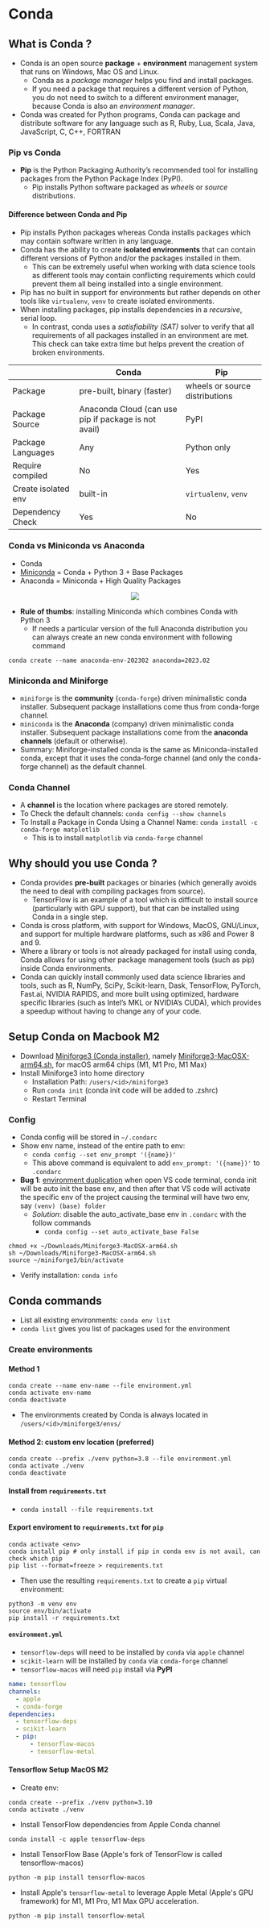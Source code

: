 # Conda

## What is Conda ?

- Conda is an open source **package** + **environment** management system that runs on Windows, Mac OS and Linux.
  - Conda as a _package manager_ helps you find and install packages.
  - If you need a package that requires a different version of Python, you do not need to switch to a different environment manager, because Conda is also an _environment manager_.
- Conda was created for Python programs, Conda can package and distribute software for any language such as R, Ruby, Lua, Scala, Java, JavaScript, C, C++, FORTRAN

### Pip vs Conda

- **Pip** is the Python Packaging Authority’s recommended tool for installing packages from the Python Package Index (PyPI).
  - Pip installs Python software packaged as _wheels_ or _source_ distributions.

#### Difference between Conda and Pip

- Pip installs Python packages whereas Conda installs packages which may contain software written in any language.
- Conda has the ability to create **isolated environments** that can contain different versions of Python and/or the packages installed in them.
  - This can be extremely useful when working with data science tools as different tools may contain conflicting requirements which could prevent them all being installed into a single environment.
- Pip has no built in support for environments but rather depends on other tools like `virtualenv`, `venv` to create isolated environments.
- When installing packages, pip installs dependencies in a _recursive_, serial loop.
  - In contrast, conda uses a _satisfiability (SAT)_ solver to verify that all requirements of all packages installed in an environment are met. This check can take extra time but helps prevent the creation of broken environments.

|                     | Conda                                                | Pip                            |
| ------------------- | ---------------------------------------------------- | ------------------------------ |
| Package             | pre-built, binary (faster)                           | wheels or source distributions |
| Package Source      | Anaconda Cloud (can use pip if package is not avail) | PyPI                           |
| Package Languages   | Any                                                  | Python only                    |
| Require compiled    | No                                                   | Yes                            |
| Create isolated env | built-in                                             | `virtualenv`, `venv`           |
| Dependency Check    | Yes                                                  | No                             |

### Conda vs Miniconda vs Anaconda

- Conda
- [Miniconda](https://docs.conda.io/projects/miniconda/en/latest/) = Conda + Python 3 + Base Packages
- Anaconda = Miniconda + High Quality Packages
<p align="center"><img src='../assests/img/conda_miniconda_anaconda.webp'></p>

- **Rule of thumbs**: installing Miniconda which combines Conda with Python 3
  - If needs a particular version of the full Anaconda distribution you can always create an new conda environment with following command

```shell
conda create --name anaconda-env-202302 anaconda=2023.02
```

### Miniconda and Miniforge

- `miniforge` is the **community** (`conda-forge`) driven minimalistic conda installer. Subsequent package installations come thus from conda-forge channel.
- `miniconda` is the **Anaconda** (company) driven minimalistic conda installer. Subsequent package installations come from the **anaconda channels** (default or otherwise).
- Summary: Miniforge-installed conda is the same as Miniconda-installed conda, except that it uses the conda-forge channel (and only the conda-forge channel) as the default channel.

### Conda Channel

- A **channel** is the location where packages are stored remotely.
- To Check the default channels: `conda config --show channels`
- To Install a Package in Conda Using a Channel Name: `conda install -c conda-forge matplotlib`
  - This is to install `matplotlib` via `conda-forge` channel

## Why should you use Conda ?

- Conda provides **pre-built** packages or binaries (which generally avoids the need to deal with compiling packages from source).
  - TensorFlow is an example of a tool which is difficult to install source (particularly with GPU support), but that can be installed using Conda in a single step.
- Conda is cross platform, with support for Windows, MacOS, GNU/Linux, and support for multiple hardware platforms, such as x86 and Power 8 and 9.
- Where a library or tools is not already packaged for install using conda, Conda allows for using other package management tools (such as pip) inside Conda environments.
- Conda can quickly install commonly used data science libraries and tools, such as R, NumPy, SciPy, Scikit-learn, Dask, TensorFlow, PyTorch, Fast.ai, NVIDIA RAPIDS, and more built using optimized, hardware specific libraries (such as Intel’s MKL or NVIDIA’s CUDA), which provides a speedup without having to change any of your code.

## Setup Conda on Macbook M2

- Download [Miniforge3 (Conda installer)](https://github.com/conda-forge/miniforge), namely [Miniforge3-MacOSX-arm64.sh](https://github.com/conda-forge/miniforge/releases/latest/download/Miniforge3-MacOSX-arm64.sh), for macOS arm64 chips (M1, M1 Pro, M1 Max)
- Install Miniforge3 into home directory
  - Installation Path: `/users/<id>/miniforge3`
  - Run `conda init` (conda init code will be added to .zshrc)
  - Restart Terminal

### Config

- Conda config will be stored in `~/.condarc`
- Show env name, instead of the entire path to env:
  - `conda config --set env_prompt '({name})'`
  - This above command is equivalent to add `env_prompt: '({name})'` to `.condarc`
- **Bug 1**: [environment duplication](https://github.com/microsoft/vscode-python/issues/22233?fbclid=IwAR1RimJUIENwStVLCyxOQLSWXsXdCK3aO5PYgSD9-N9i9ewXMwIIMx-vTtY) when open VS code terminal, conda init will be auto init the base env, and then after that VS code will activate the specific env of the project causing the terminal will have two env, say `(venv) (base) folder`
  - _Solution_: disable the auto_activate_base env in `.condarc` with the follow commands
    - `conda config --set auto_activate_base False`

```shell
chmod +x ~/Downloads/Miniforge3-MacOSX-arm64.sh
sh ~/Downloads/Miniforge3-MacOSX-arm64.sh
source ~/miniforge3/bin/activate
```

- Verify installation: `conda info`

## Conda commands

- List all existing environments: `conda env list`
- `conda list` gives you list of packages used for the environment

### Create environments

#### Method 1

```shell
conda create --name env-name --file environment.yml
conda activate env-name
conda deactivate
```

- The environments created by Conda is always located in `/users/<id>/miniforge3/envs/`

#### Method 2: custom env location (preferred)

```shell
conda create --prefix ./venv python=3.8 --file environment.yml
conda activate ./venv
conda deactivate
```

#### Install from `requirements.txt`

- `conda install --file requirements.txt`

#### Export enviroment to `requirements.txt` for `pip`

```shell
conda activate <env>
conda install pip # only install if pip in conda env is not avail, can check which pip
pip list --format=freeze > requirements.txt
```

- Then use the resulting `requirements.txt` to create a `pip` virtual environment:

```shell
python3 -m venv env
source env/bin/activate
pip install -r requirements.txt
```

#### `environment.yml`

- `tensorflow-deps` will need to be installed by `conda` via `apple` channel
- `scikit-learn` will be installed by `conda` via `conda-forge` channel
- `tensorflow-macos` will need `pip` install via **PyPI**

```yaml
name: tensorflow
channels:
  - apple
  - conda-forge
dependencies:
  - tensorflow-deps
  - scikit-learn
  - pip:
      - tensorflow-macos
      - tensorflow-metal
```

#### Tensorflow Setup MacOS M2

- Create env:

```shell
conda create --prefix ./venv python=3.10
conda activate ./venv
```

- Install TensorFlow dependencies from Apple Conda channel

```shell
conda install -c apple tensorflow-deps
```

- Install TensorFlow Base (Apple's fork of TensorFlow is called tensorflow-macos)

```shell
python -m pip install tensorflow-macos
```

- Install Apple's `tensorflow-metal` to leverage Apple Metal (Apple's GPU framework) for M1, M1 Pro, M1 Max GPU acceleration.

```shell
python -m pip install tensorflow-metal
```
